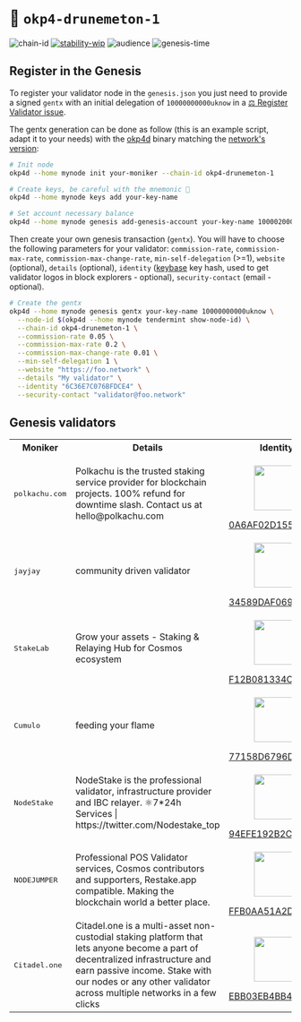 <!-- generated file - do not edit -->
# 🔗 `okp4-drunemeton-1`

![chain-id](https://img.shields.io/badge/chain%20id-okp4--drunemeton--1-blue?style=for-the-badge)
[![stability-wip](https://img.shields.io/badge/stability-wip-lightgrey.svg)](https://github.com/mkenney/software-guides/blob/master/STABILITY-BADGES.md#work-in-progress)
![audience](https://img.shields.io/badge/audience-public-white.svg?style=for-the-badge)
![genesis-time](https://img.shields.io/badge/%E2%8F%B0%20genesis%20time-2024--02--06T15%3A00%3A00Z-red?style=for-the-badge)

## Register in the Genesis

To register your validator node in the `genesis.json` you just need to provide a signed `gentx` with an initial delegation of `10000000000uknow` in a [⚖️ Register Validator issue](https://github.com/okp4/networks/issues).

The gentx generation can be done as follow (this is an example script, adapt it to your needs) with the [okp4d](https://github.com/okp4/okp4d/releases) binary matching the [network's version](/chains/drunemeton-1/version.txt):

```sh
# Init node
okp4d --home mynode init your-moniker --chain-id okp4-drunemeton-1

# Create keys, be careful with the mnemonic 👀
okp4d --home mynode keys add your-key-name

# Set account necessary balance
okp4d --home mynode genesis add-genesis-account your-key-name 10000200000uknow
```

Then create your own genesis transaction (`gentx`). You will have to choose the following parameters for your validator: `commission-rate`, `commission-max-rate`, `commission-max-change-rate`, `min-self-delegation` (>=1), `website` (optional), `details` (optional), `identity` ([keybase](https://keybase.io) key hash, used to get validator logos in block explorers - optional), `security-contact` (email - optional).

```sh
# Create the gentx
okp4d --home mynode genesis gentx your-key-name 10000000000uknow \
  --node-id $(okp4d --home mynode tendermint show-node-id) \
  --chain-id okp4-drunemeton-1 \
  --commission-rate 0.05 \
  --commission-max-rate 0.2 \
  --commission-max-change-rate 0.01 \
  --min-self-delegation 1 \
  --website "https://foo.network" \
  --details "My validator" \
  --identity "6C36E7C076BFDCE4" \
  --security-contact "validator@foo.network"
```

## Genesis validators

<table>
  <tr>
    <th>Moniker</th>
    <th>Details</th>
    <th>Identity</th>
    <th>Site</th>
  </tr>
  <tr>
    <td><pre>polkachu.com</pre></td>
    <td>Polkachu is the trusted staking service provider for blockchain projects. 100% refund for downtime slash. Contact us at hello@polkachu.com</td>
    <td>
      <p align="center"><img width="80px" src="https://s3.amazonaws.com/keybase_processed_uploads/d56ce0bdda17f73d4aa895d1626e2505_200_200.jpg"/></p>
      <a href="https://keybase.io/polkachu">0A6AF02D1557E5B4</a></td>
    <td><a href="https://polkachu.com">https://polkachu.com</a></tr>
  <tr>
    <td><pre>jayjay</pre></td>
    <td>community driven validator</td>
    <td>
      <p align="center"><img width="80px" src="https://s3.amazonaws.com/keybase_processed_uploads/273625e88af0407ae3a1134eca418a05_200_200.jpg"/></p>
      <a href="https://keybase.io/jayjayone">34589DAF06970635</a></td>
    <td><a href="https://twitter.com/javalry1">https://twitter.com/javalry1</a></tr>
  <tr>
    <td><pre>StakeLab</pre></td>
    <td>Grow your assets - Staking &amp; Relaying Hub for Cosmos ecosystem</td>
    <td>
      <p align="center"><img width="80px" src="https://s3.amazonaws.com/keybase_processed_uploads/63585765d299338807f158d6aadd2e05_200_200.jpg"/></p>
      <a href="https://keybase.io/stakelab">F12B081334CBE0C6</a></td>
    <td><a href="https://www.stakelab.zone">https://www.stakelab.zone</a></tr>
  <tr>
    <td><pre>Cumulo</pre></td>
    <td>feeding your flame</td>
    <td>
      <p align="center"><img width="80px" src="https://s3.amazonaws.com/keybase_processed_uploads/521c38ac16cf63f7cd1f6506398dd005_200_200.jpg"/></p>
      <a href="https://keybase.io/cumulo">77158D6796D16CD0</a></td>
    <td><a href="http://cumulo.pro">http://cumulo.pro</a></tr>
  <tr>
    <td><pre>NodeStake</pre></td>
    <td>NodeStake is the professional validator, infrastructure provider and IBC relayer. ⚛️7*24h Services | https://twitter.com/Nodestake_top</td>
    <td>
      <p align="center"><img width="80px" src="https://s3.amazonaws.com/keybase_processed_uploads/5912a329316356b98611c807d0c11e05_200_200.jpg"/></p>
      <a href="https://keybase.io/nodestake">94EFE192B2C52424</a></td>
    <td><a href="https://nodestake.org">https://nodestake.org</a></tr>
  <tr>
    <td><pre>NODEJUMPER</pre></td>
    <td>Professional POS Validator services, Cosmos contributors and supporters, Restake.app compatible. Making the blockchain world a better place.</td>
    <td>
      <p align="center"><img width="80px" src="https://s3.amazonaws.com/keybase_processed_uploads/8506223c573a1bee45e9182de7684805_200_200.jpg"/></p>
      <a href="https://keybase.io/nodejumper">FFB0AA51A2DF5954</a></td>
    <td><a href="https://nodejumper.io">https://nodejumper.io</a></tr>
  <tr>
    <td><pre>Citadel.one</pre></td>
    <td>Citadel.one is a multi-asset non-custodial staking platform that lets anyone become a part of decentralized infrastructure and earn passive income. Stake with our nodes or any other validator across multiple networks in a few clicks</td>
    <td>
      <p align="center"><img width="80px" src="https://s3.amazonaws.com/keybase_processed_uploads/2826e38259411adafb416505fb948c05_200_200.jpg"/></p>
      <a href="https://keybase.io/citadeldao">EBB03EB4BB4CFCA7</a></td>
    <td><a href="https://citadel.one">https://citadel.one</a></tr>
</table>
